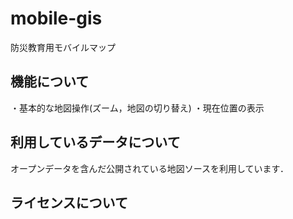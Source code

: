 # mobile-gis
防災教育用モバイルマップ

## 機能について
・基本的な地図操作(ズーム，地図の切り替え)
・現在位置の表示

## 利用しているデータについて

オープンデータを含んだ公開されている地図ソースを利用しています．

## ライセンスについて

